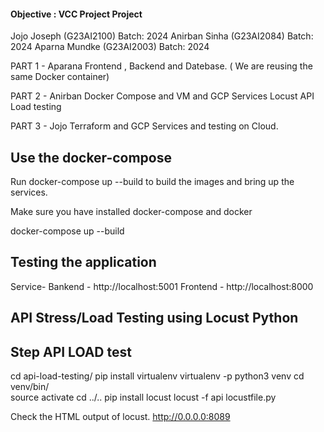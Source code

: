 #### Objective : VCC Project Project

Jojo Joseph (G23AI2100) Batch: 2024
Anirban Sinha (G23AI2084) Batch: 2024
Aparna Mundke (G23AI2003) Batch: 2024

PART 1 - Aparana
Frontend , Backend and Datebase.
( We are reusing the same Docker container)

PART 2 - Anirban
Docker Compose and VM and GCP Services
Locust API Load testing

PART 3 - Jojo
Terraform and GCP Services and testing on Cloud.



## Use the docker-compose

Run docker-compose up --build to build the images and bring up the services.

Make sure you have installed docker-compose and docker

docker-compose up --build

## Testing the application

Service-
Bankend - http://localhost:5001
Frontend - http://localhost:8000

## API Stress/Load Testing using Locust Python

## Step API LOAD test

cd api-load-testing/
pip install virtualenv
virtualenv -p python3 venv
cd venv/bin/  
source activate
cd ../..
pip install locust
locust -f api locustfile.py

Check the HTML output of locust.
http://0.0.0.0:8089
